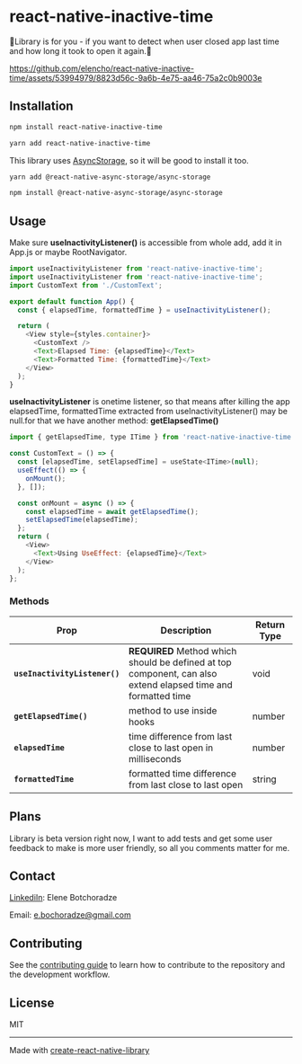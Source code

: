 # react-native-inactive-time

👾Library is for you - if you want to detect when user closed app last time and how long it took to open it again.👾

https://github.com/elencho/react-native-inactive-time/assets/53994979/8823d56c-9a6b-4e75-aa46-75a2c0b9003e


## Installation

```sh
npm install react-native-inactive-time
```
```sh
yarn add react-native-inactive-time
```

This library uses [AsyncStorage](https://github.com/react-native-async-storage/async-storage), so it will be good to install it too.

```sh
yarn add @react-native-async-storage/async-storage
```
```sh
npm install @react-native-async-storage/async-storage
```

## Usage

Make sure **useInactivityListener()** is accessible from whole add, add it in App.js or maybe RootNavigator.

```js
import useInactivityListener from 'react-native-inactive-time';
import useInactivityListener from 'react-native-inactive-time';
import CustomText from './CustomText';

export default function App() {
  const { elapsedTime, formattedTime } = useInactivityListener();

  return (
    <View style={styles.container}>
      <CustomText />
      <Text>Elapsed Time: {elapsedTime}</Text>
      <Text>Formatted Time: {formattedTime}</Text>
    </View>
  );
}
```
**useInactivityListener** is onetime listener, so that means after killing the app elapsedTime, formattedTime extracted from useInactivityListener() may be null.for that we have another method: **getElapsedTime()**

```js
import { getElapsedTime, type ITime } from 'react-native-inactive-time';

const CustomText = () => {
  const [elapsedTime, setElapsedTime] = useState<ITime>(null);
  useEffect(() => {
    onMount();
  }, []);

  const onMount = async () => {
    const elapsedTime = await getElapsedTime();
    setElapsedTime(elapsedTime);
  };
  return (
    <View>
      <Text>Using UseEffect: {elapsedTime}</Text>
    </View>
  );
};

```

### Methods

Prop | Description | Return Type
------ | ------ | ------ 
**`useInactivityListener()`** | **REQUIRED** Method which should be defined at top component, can also extend elapsed time and formatted time| void | number | null | string
**`getElapsedTime()`** | method to use inside hooks | number | null
**`elapsedTime`** | time difference from last close to last open in milliseconds | number 
**`formattedTime`** | formatted time difference from last close to last open | string 


## Plans

Library is beta version right now, I want to add tests and get some user feedback to make is more user friendly, so all you comments matter for me.


## Contact

[LinkediIn](https://www.linkedin.com/in/elene-botchoradze-252796193/): Elene Botchoradze


Email: e.bochoradze@gmail.com


## Contributing

See the [contributing guide](CONTRIBUTING.md) to learn how to contribute to the repository and the development workflow.

## License

MIT

---

Made with [create-react-native-library](https://github.com/callstack/react-native-builder-bob)
